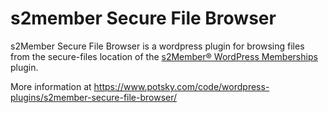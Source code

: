 s2member Secure File Browser
============================

s2Member Secure File Browser is a wordpress plugin for browsing files from the secure-files location of the [s2Member® WordPress Memberships](http://wordpress.org/extend/plugins/s2member/ "s2Member") plugin.

More information at https://www.potsky.com/code/wordpress-plugins/s2member-secure-file-browser/

